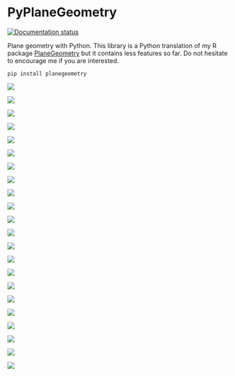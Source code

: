 # PyPlaneGeometry

<!-- badges: start -->
[![Documentation status](https://readthedocs.org/projects/pyplanegeometry/badge/)](http://pyplanegeometry.readthedocs.io)
<!-- badges: end -->


Plane geometry with Python. This library is a Python translation of my R 
package [PlaneGeometry](https://github.com/stla/PlaneGeometry) but it contains 
less features so far. Do not hesitate to encourage me if you are interested.

```
pip install planegeometry
```


![](https://github.com/stla/PyPlaneGeometry/raw/main/examples/triangularApollonianGasket.png)

![](https://github.com/stla/PyPlaneGeometry/raw/main/examples/ApollonianIcosahedralGasket.png)

![](https://github.com/stla/PyPlaneGeometry/raw/main/examples/NestedSteinerChains.png)

![](https://github.com/stla/PyPlaneGeometry/raw/main/examples/SteinerChainWithEllipse.png)

![](https://github.com/stla/PyPlaneGeometry/raw/main/examples/HyperbolicTesselation.png)

![](https://github.com/stla/PyPlaneGeometry/raw/main/examples/EllipticalSteinerChain.gif)

![](https://github.com/stla/PyPlaneGeometry/raw/main/examples/EllipticalSteinerChain3D.gif)

![](https://github.com/stla/PyPlaneGeometry/raw/main/examples/ApollonianGasket.png)

![](https://github.com/stla/PyPlaneGeometry/raw/main/examples/NestedSteinerChains.gif)

![](https://github.com/stla/PyPlaneGeometry/raw/main/examples/EllipticalNestedSteinerChains.gif)

![](https://github.com/stla/PyPlaneGeometry/raw/main/examples/EllipticalNestedSteinerChains3D.gif)

![](https://github.com/stla/PyPlaneGeometry/raw/main/examples/EllipticalNestedSteinerChains3D_2.gif)

![](https://github.com/stla/PyPlaneGeometry/raw/main/examples/EllipticalNestedSteinerChains3D_3.gif)

![](https://github.com/stla/PyPlaneGeometry/raw/main/examples/ApollonianGasket.gif)

![](https://github.com/stla/PyPlaneGeometry/raw/main/examples/ModularTessellation.gif)

![](https://github.com/stla/PyPlaneGeometry/raw/main/examples/Inversions.png)

![](https://github.com/stla/PyPlaneGeometry/raw/main/examples/EllipticalBilliard.gif)

![](https://github.com/stla/PyPlaneGeometry/raw/main/examples/HyperbolicTesselation2.png)

![](https://github.com/stla/PyPlaneGeometry/raw/main/examples/SchottkyCircles.png)

![](https://github.com/stla/PyPlaneGeometry/raw/main/examples/MalfattiApollonian.gif)

![](https://github.com/stla/PyPlaneGeometry/raw/main/examples/Circles_simultaneously_tangent.png)

![](https://github.com/stla/PyPlaneGeometry/raw/main/examples/MalfattiGaskets.gif)
